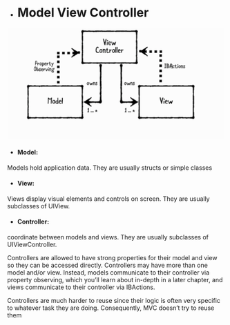 - # Model View Controller

![alt text](https://github.com/FuzzyBuckBeak/DesignPatterns/blob/master/MVC%20Pattern/MVC%20Pattern/Contents/MVC.png?raw=true)

- #### Model:
Models hold application data. They are usually structs or simple classes

- #### View:
Views display visual elements and controls on screen. They are usually subclasses of UIView.

- #### Controller:
coordinate between models and views. They are usually subclasses of UIViewController.

Controllers are allowed to have strong properties for their model and view so they can be accessed directly. 
Controllers may have more than one model and/or view. Instead, models communicate to their controller via property observing, which you’ll learn about in-depth in a later chapter,
and views communicate to their controller via IBActions.

Controllers are much harder to reuse since their logic is often very specific to whatever task they are doing. 
Consequently, MVC doesn’t try to reuse them

